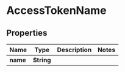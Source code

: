 
# AccessTokenName

## Properties
Name | Type | Description | Notes
------------ | ------------- | ------------- | -------------
**name** | **String** |  | 



